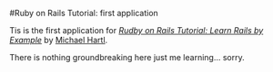 #Ruby on Rails Tutorial: first application

Tis is the first application for 
[*Rudby on Rails Tutorial: Learn Rails by Example*](http://railstutorial.org/)
by [Michael Hartl](http://michaelhartl.com/).

There is nothing groundbreaking here just me learning... sorry.